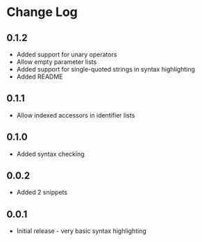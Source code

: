 # Change Log

## 0.1.2

- Added support for unary operators
- Allow empty parameter lists
- Added support for single-quoted strings in syntax highlighting
- Added README

## 0.1.1

- Allow indexed accessors in identifier lists

## 0.1.0

- Added syntax checking

## 0.0.2

- Added 2 snippets

## 0.0.1

- Initial release - very basic syntax highlighting

